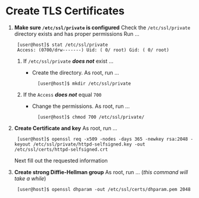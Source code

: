 Create TLS Certificates
==================

1. **Make sure `/etc/ssl/private` is configured**
	Check the `/etc/ssl/private` directory exists and has proper permissions
	Run ...
		
		[user@host]$ stat /etc/ssl/private
		Access: (0700/drw-------) Uid: ( 0/ root) Gid: ( 0/ root)

	1. If `/etc/ssl/private` **_does not_** exist ...
		- Create the directory. As root, run ...

				[user@host]$ mkdir /etc/ssl/private
	2. If the `Access` **_does not_** equal `700`
		- Change the permissions. As root, run ...

				[user@host]$ chmod 700 /etc/ssl/private/

2. **Create Certificate and key**
	As root, run ...

		[user@host]$ openssl req -x509 -nodes -days 365 -newkey rsa:2048 -keyout /etc/ssl/private/httpd-selfsigned.key -out /etc/ssl/certs/httpd-selfsigned.crt

	Next fill out the requested information

3. **Create strong Diffie-Hellman group**
	As root, run ... (_this command will take a while_)
		
		[user@host]$ openssl dhparam -out /etc/ssl/certs/dhparam.pem 2048

	
<!--stackedit_data:
eyJoaXN0b3J5IjpbLTExODc2OTQxMDgsMzQ2NDk3NSw1MzcxND
I0NzNdfQ==
-->